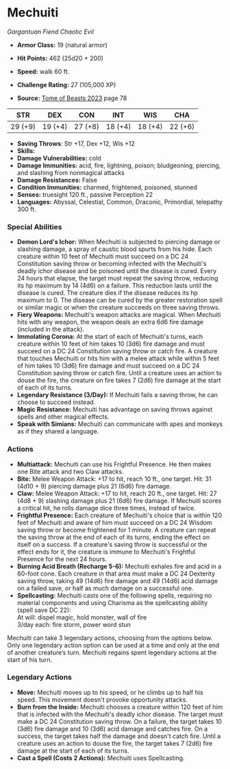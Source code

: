 # Mechuiti

*Gargantuan* *Fiend* *Chaotic Evil*

- **Armor Class:** 19 (natural armor)
- **Hit Points:** 462 (25d20 + 200)
- **Speed:** walk 60 ft.

- **Challenge Rating:** 27 (105,000 XP)
- **Source:** [Tome of Beasts 2023](https://koboldpress.com/kpstore/product/tome-of-beasts-1-2023-edition/) page 78

| STR | DEX | CON | INT | WIS | CHA |
| --- | --- | --- | --- | --- | --- |
| 29 (+9) | 19 (+4) | 27 (+8) | 18 (+4) | 18 (+4) | 22 (+6) |

- **Saving Throws**: Str +17, Dex +12, Wis +12
- **Skills:** 
- **Damage Vulnerabilities:** cold
- **Damage Immunities:** acid, fire, lightning, poison; bludgeoning, piercing, and slashing from nonmagical attacks
- **Damage Resistances:** False
- **Condition Immunities:** charmed, frightened, poisoned, stunned
- **Senses:** truesight 120 ft., passive Perception 22
- **Languages:** Abyssal, Celestial, Common, Draconic, Primordial, telepathy 300 ft.

### Special Abilities

- **Demon Lord's Ichor:** When Mechuiti is subjected to piercing damage or slashing damage, a spray of caustic blood spurts from his hide. Each creature within 10 feet of Mechuiti must succeed on a DC 24 Constitution saving throw or becoming infected with the Mechuiti's deadly ichor disease and be poisoned until the disease is cured. Every 24 hours that elapse, the target must repeat the saving throw, reducing its hp maximum by 14 (4d6) on a failure. This reduction lasts until the disease is cured. The creature dies if the disease reduces its hp maximum to 0. The disease can be cured by the greater restoration spell or similar magic or when the creature succeeds on three saving throws.
- **Fiery Weapons:** Mechuiti's weapon attacks are magical. When Mechuiti hits with any weapon, the weapon deals an extra 6d6 fire damage (included in the attack).
- **Immolating Corona:** At the start of each of Mechuiti's turns, each creature within 10 feet of him takes 10 (3d6) fire damage and must succeed on a DC 24 Constitution saving throw or catch fire. A creature that touches Mechuiti or hits him with a melee attack while within 5 feet of him takes 10 (3d6) fire damage and must succeed on a DC 24 Constitution saving throw or catch fire. Until a creature uses an action to douse the fire, the creature on fire takes 7 (2d6) fire damage at the start of each of its turns.
- **Legendary Resistance (3/Day):** If Mechuiti fails a saving throw, he can choose to succeed instead.
- **Magic Resistance:** Mechuiti has advantage on saving throws against spells and other magical effects.
- **Speak with Simians:** Mechuiti can communicate with apes and monkeys as if they shared a language.

### Actions

- **Multiattack:** Mechuiti can use his Frightful Presence. He then makes one Bite attack and two Claw attacks.
- **Bite:** Melee Weapon Attack: +17 to hit, reach 10 ft., one target. Hit: 31 (4d10 + 9) piercing damage plus 21 (6d6) fire damage.
- **Claw:** Melee Weapon Attack: +17 to hit, reach 20 ft., one target. Hit: 27 (4d8 + 9) slashing damage plus 21 (6d6) fire damage. If Mechuiti scores a critical hit, he rolls damage dice three times, instead of twice.
- **Frightful Presence:** Each creature of Mechuiti's choice that is within 120 feet of Mechuiti and aware of him must succeed on a DC 24 Wisdom saving throw or become frightened for 1 minute. A creature can repeat the saving throw at the end of each of its turns, ending the effect on itself on a success. If a creature's saving throw is successful or the effect ends for it, the creature is immune to Mechuiti's Frightful Presence for the next 24 hours.
- **Burning Acid Breath (Recharge 5-6):** Mechuiti exhales fire and acid in a 60-foot cone. Each creature in that area must make a DC 24 Dexterity saving throw, taking 49 (14d6) fire damage and 49 (14d6) acid damage on a failed save, or half as much damage on a successful one.
- **Spellcasting:** Mechuiti casts one of the following spells, requiring no material components and using Charisma as the spellcasting ability (spell save DC 22):<br>At will: dispel magic, hold monster, wall of fire<br>3/day each: fire storm, power word stun

Mechuiti can take 3 legendary actions, choosing from the options below. Only one legendary action option can be used at a time and only at the end of another creature’s turn. Mechuiti regains spent legendary actions at the start of his turn.

### Legendary Actions

- **Move:** Mechuiti moves up to his speed, or he climbs up to half his speed. This movement doesn't provoke opportunity attacks.
- **Burn from the Inside:** Mechuiti chooses a creature within 120 feet of him that is infected with the Mechuiti's deadly ichor disease. The target must make a DC 24 Constitution saving throw. On a failure, the target takes 10 (3d6) fire damage and 10 (3d6) acid damage and catches fire. On a success, the target takes half the damage and doesn't catch fire. Until a creature uses an action to douse the fire, the target takes 7 (2d6) fire damage at the start of each of its turns.
- **Cast a Spell (Costs 2 Actions):** Mechuiti uses Spellcasting.
